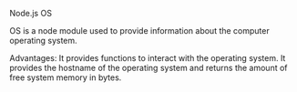 Node.js OS

OS is a node module used to provide information about the computer operating system. 

Advantages: 
It provides functions to interact with the operating system. It provides the hostname of the operating system and returns the amount of free system memory in bytes. 
